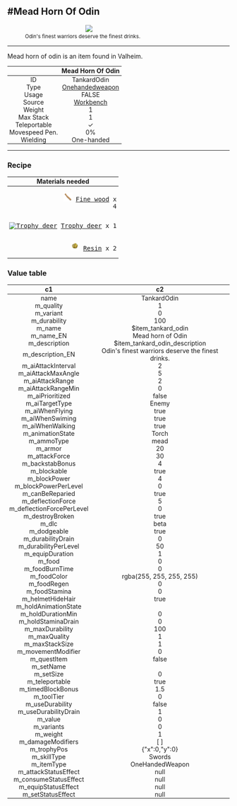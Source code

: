 <meta property="og:title" content="Mead Horn of Odin - MoreValheim" /><meta property="og:type" content="website" /><meta property="og:image" content="/assets/mead_horn_of_odin.png" /><meta property="og:description" content="Mead Horn of Odin is an item found in Valheim." /><meta name="theme-color" content="#546D78"><meta name="twitter:card" content="summary_large_image">
#Mead Horn Of Odin
-------------
<style>img {width:20px;}.tb {width:150px;display: block;margin-left: auto;margin-right: auto;}</style>

<style>.md-typeset table:not([class]) th:not([align]) {min-width:unset!important;}</style>
<style>td{padding:0em 0.3em!important;text-align:center!important;border-left:.05rem solid var(--md-default-fg-color--lightest)}</style>

<style>th{padding:0.1em 0.3em!important;text-align:center!important;font-weight:bold}</style>

<style>pre{text-align:right!important}</style>
<style>table tr td:first-child {border-left: 0;};</style>

<figure><img src="/assets/mead_horn_of_odin.png" class="tb" /><figcaption><small>Odin's finest warriors deserve the finest drinks.</small></figcaption></figure>

-------------

Mead horn of odin is an item found in Valheim.

|        | Mead Horn Of Odin              |
| ----------- | ------------------------------------ |
| ID |TankardOdin
| Type | [Onehandedweapon](../../types/onehandedweapon)
| Usage | FALSE<br>
| Source | [Workbench](../../object/workbench)
| Weight | 1 |
| Max Stack | 1 |
| Teleportable | ✓
| Movespeed Pen. | 0%
| Wielding | One-handed


-------------

### Recipe

| Materials needed |
| - |
| <pre>[![Fine wood](/assets/fine_wood.png)](../../item/fine_wood) [Fine wood](../fine_wood) x 4</pre> |
| <pre>[![Trophy deer](/assets/trophy_deer.png)](../../item/trophy_deer) [Trophy deer](../trophy_deer) x 1</pre> |
| <pre>[![Resin](/assets/resin.png)](../../item/resin) [Resin](../resin) x 2</pre> |

### Value table
|c1|c2|
|----|----|
|name|TankardOdin|
|m_quality|1|
|m_variant|0|
|m_durability|100|
|m_name|$item_tankard_odin|
|m_name_EN|Mead horn of Odin|
|m_description|$item_tankard_odin_description|
|m_description_EN|Odin's finest warriors deserve the finest drinks.|
|m_aiAttackInterval|2|
|m_aiAttackMaxAngle|5|
|m_aiAttackRange|2|
|m_aiAttackRangeMin|0|
|m_aiPrioritized|false|
|m_aiTargetType|Enemy|
|m_aiWhenFlying|true|
|m_aiWhenSwiming|true|
|m_aiWhenWalking|true|
|m_animationState|Torch|
|m_ammoType|mead|
|m_armor|20|
|m_attackForce|30|
|m_backstabBonus|4|
|m_blockable|true|
|m_blockPower|4|
|m_blockPowerPerLevel|0|
|m_canBeReparied|true|
|m_deflectionForce|5|
|m_deflectionForcePerLevel|0|
|m_destroyBroken|true|
|m_dlc|beta|
|m_dodgeable|true|
|m_durabilityDrain|0|
|m_durabilityPerLevel|50|
|m_equipDuration|1|
|m_food|0|
|m_foodBurnTime|0|
|m_foodColor|rgba(255, 255, 255, 255)|
|m_foodRegen|0|
|m_foodStamina|0|
|m_helmetHideHair|true|
|m_holdAnimationState||
|m_holdDurationMin|0|
|m_holdStaminaDrain|0|
|m_maxDurability|100|
|m_maxQuality|1|
|m_maxStackSize|1|
|m_movementModifier|0|
|m_questItem|false|
|m_setName||
|m_setSize|0|
|m_teleportable|true|
|m_timedBlockBonus|1.5|
|m_toolTier|0|
|m_useDurability|false|
|m_useDurabilityDrain|1|
|m_value|0|
|m_variants|0|
|m_weight|1|
|m_damageModifiers|[  ]|
|m_trophyPos|{"x":0,"y":0}|
|m_skillType|Swords|
|m_itemType|OneHandedWeapon|
|m_attackStatusEffect|null|
|m_consumeStatusEffect|null|
|m_equipStatusEffect|null|
|m_setStatusEffect|null|
